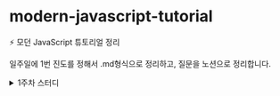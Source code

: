 # modern-javascript-tutorial

⚡️ 모던 JavaScript 튜토리얼 정리  

일주일에 1번 진도를 정해서 .md형식으로 정리하고, 질문을 노션으로 정리합니다.

<details>
<summary>1주차 스터디</summary>
📌 진도 : 파트1 - 코어 자바스크립트(3.코드품질 ~ 5.자료구조와 자료형)  

📚 질문 정리 : https://grandiose-draw-154.notion.site/1-c983079301024deba13425cd06f084d2
</div>
</details>
